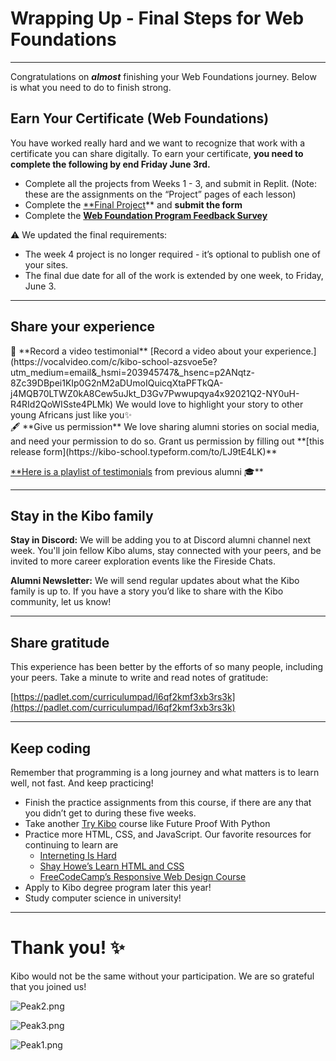 # Wrapping Up - Final Steps for Web Foundations

---

Congratulations on ***almost*** finishing your Web Foundations journey. Below is what you need to do to finish strong.

## Earn Your Certificate (Web Foundations)

You have worked really hard and we want to recognize that work with a certificate you can share digitally. To earn your certificate, **you need to complete the following by end Friday June 3rd.**

- Complete all the projects from Weeks 1 - 3, and submit in Replit. (Note: these are the assignments on the “Project” pages of each lesson)
- Complete the [**Final Project](Final%20Project%20Instructions%20c0965172d6554552b6de39d71a9bef0d.md)** and **submit the form**
- Complete the **[Web Foundation Program Feedback Survey](https://forms.gle/m9HBvgi2q44QH4kH9)**

<aside>
⚠️ We updated the final requirements:

- The week 4 project is no longer required - it’s optional to publish one of your sites.
- The final due date for all of the work is extended by one week, to Friday, June 3.
</aside>

---

## Share your experience

<aside>
🎥 **Record a video testimonial**
[Record a video about your experience.](https://vocalvideo.com/c/kibo-school-azsvoe5e?utm_medium=email&_hsmi=203945747&_hsenc=p2ANqtz-8Zc39DBpei1KIp0G2nM2aDUmoIQuicqXtaPFTkQA-j4MQB70LTWZ0kA8Cew5uJkt_D3Gv7Pwwupqya4x92021Q2-NY0uH-R4RId2QoWISste4PLMk)  We would love to highlight your story to other young Africans just like you✨

</aside>

<aside>
🖋️ **Give us permission**
We love sharing alumni stories on social media, and need your permission to do so. Grant us permission by filling out **[this release form](https://kibo-school.typeform.com/to/LJ9tE4LK)**

</aside>

[**Here is a playlist of testimonials](https://www.youtube.com/watch?v=QmQu1ynUBTY&list=PLEApm5XV23vWGm4uwl7jGSNST2Wj9S6Rx) from previous alumni 🎓**

---

## Stay in the Kibo family

**Stay in Discord:** We will be adding you to at Discord alumni channel next week. You'll join fellow Kibo alums, stay connected with your peers, and be invited to more career exploration events like the Fireside Chats.

**Alumni Newsletter:** We will send regular updates about what the Kibo family is up to. If you have a story you’d like to share with the Kibo community, let us know!

---

## Share gratitude

This experience has been better by the efforts of so many people, including your peers. Take a minute to write and read notes of gratitude: 

[https://padlet.com/curriculumpad/l6qf2kmf3xb3rs3k](https://padlet.com/curriculumpad/l6qf2kmf3xb3rs3k)

---

## Keep coding

Remember that programming is a long journey and what matters is to learn well, not fast. And keep practicing!

- Finish the practice assignments from this course, if there are any that you didn’t get to during these five weeks.
- Take another [Try Kibo](https://kibo.school/trykibo) course like Future Proof With Python
- Practice more HTML, CSS, and JavaScript. Our favorite resources for continuing to learn are
    - [Interneting Is Hard](https://www.internetingishard.com/)
    - [Shay Howe’s Learn HTML and CSS](https://learn.shayhowe.com/html-css/)
    - [FreeCodeCamp’s Responsive Web Design Course](https://www.freecodecamp.org/learn/2022/responsive-web-design/)
- Apply to Kibo degree program later this year!
- Study computer science in university!

---

# **Thank you! ✨**

Kibo would not be the same without your participation. We are so grateful that you joined us!

![Peak2.png](Wrapping%20Up%20-%20Final%20Steps%20for%20Web%20Foundations%20a0558b6c2a1245deb7224ca8d172118c/Peak2.png)

![Peak3.png](Wrapping%20Up%20-%20Final%20Steps%20for%20Web%20Foundations%20a0558b6c2a1245deb7224ca8d172118c/Peak3.png)

![Peak1.png](Wrapping%20Up%20-%20Final%20Steps%20for%20Web%20Foundations%20a0558b6c2a1245deb7224ca8d172118c/Peak1.png)
